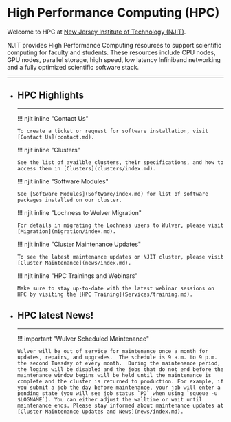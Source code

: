 # High Performance Computing (HPC)

Welcome to HPC at [New Jersey Institute of Technology (NJIT)](https://www.njit.edu).

NJIT provides High Performance Computing resources to support scientific computing for faculty and students. These resources include CPU nodes, GPU nodes, parallel storage, high speed, low latency Infiniband networking and a fully optimized scientific software stack.

---

<div class="grid cards" markdown>

-   ## HPC Highlights

    ---

    !!! njit inline "Contact Us"

        To create a ticket or request for software installation, visit [Contact Us](contact.md).

    !!! njit inline "Clusters"

        See the list of availble clusters, their specifications, and how to access them in [Clusters](clusters/index.md).

    !!! njit inline "Software Modules"

        See [Software Modules](Software/index.md) for list of software packages installed on our cluster.

    !!! njit inline "Lochness to Wulver Migration"
        
        For details in migrating the Lochness users to Wulver, please visit [Migration](migration/index.md).

    !!! njit inline "Cluster Maintenance Updates"
        
        To see the latest maintenance updates on NJIT cluster, please visit [Cluster Maintenance](news/index.md).

    !!! njit inline "HPC Trainings and Webinars"
        
        Make sure to stay up-to-date with the latest webinar sessions on HPC by visiting the [HPC Training](Services/training.md).
</div>

<div class="grid cards" markdown>

-   ## HPC latest News!

    ---

    !!! important "Wulver Scheduled Maintenance"
        
        Wulver will be out of service for maintenance once a month for updates, repairs, and upgrades.  The schedule is 9 a.m. to 9 p.m. the second Tuesday of every month.  During the maintenance period, the logins will be disabled and the jobs that do not end before the maintenance window begins will be held until the maintenance is complete and the cluster is returned to production. For example, if you submit a job the day before maintenance, your job will enter a pending state (you will see job status `PD` when using `squeue -u $LOGNAME`). You can either adjust the walltime or wait until maintenance ends. Please stay informed about maintenance updates at [Cluster Maintenance Updates and News](news/index.md).

</div>